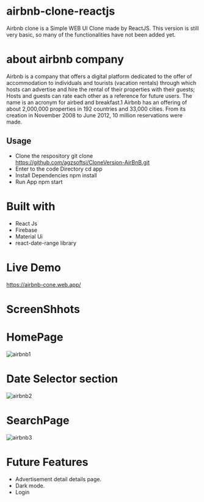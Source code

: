 # airbnb-clone-reactjs
Airbnb clone is  a Simple WEB UI Clone made by ReactJS. This version is still very basic, so many of the functionalities have not been added yet.

# about airbnb company
Airbnb is a company that offers a digital platform dedicated to the offer of accommodation to individuals and tourists (vacation rentals) through which hosts can advertise and hire the rental of their properties with their guests; Hosts and guests can rate each other as a reference for future users. The name is an acronym for airbed and breakfast.1 Airbnb has an offering of about 2,000,000 properties in 192 countries and 33,000 cities. From its creation in November 2008 to June 2012, 10 million reservations were made.

## Usage

- Clone the respository
  git clone https://github.com/agzsoftsi/CloneVersion-AirBnB.git
- Enter to the code Directory
  cd app
- Install Dependencies
  npm install
- Run App
  npm start

# Built with
- React Js
- Firebase
- Material Ui
- react-date-range library

# Live Demo
https://airbnb-cone.web.app/

# ScreenShhots

# HomePage
![airbnb1](https://user-images.githubusercontent.com/42040735/111066729-994e2a00-84d1-11eb-8fa1-c66639c73070.png)
# Date Selector section
![airbnb2](https://user-images.githubusercontent.com/42040735/111066732-9c491a80-84d1-11eb-9fd5-bc8acb7e8f7c.png)
# SearchPage
![airbnb3](https://user-images.githubusercontent.com/42040735/111066736-9e12de00-84d1-11eb-97d0-fc13696aeac7.png)

# Future Features
 - Advertisement detail  details page.
 - Dark mode.
 - Login
